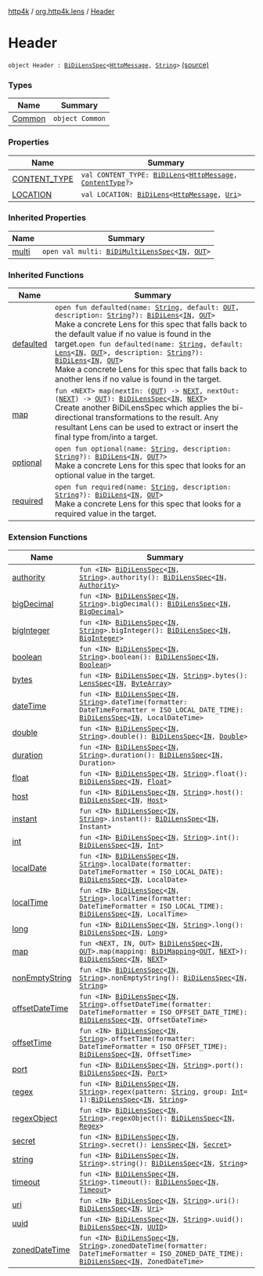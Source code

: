 [http4k](../../index.md) / [org.http4k.lens](../index.md) / [Header](./index.md)

# Header

`object Header : `[`BiDiLensSpec`](../-bi-di-lens-spec/index.md)`<`[`HttpMessage`](../../org.http4k.core/-http-message/index.md)`, `[`String`](https://kotlinlang.org/api/latest/jvm/stdlib/kotlin/-string/index.html)`>` [(source)](https://github.com/http4k/http4k/blob/master/http4k-core/src/main/kotlin/org/http4k/lens/header.kt#L11)

### Types

| Name | Summary |
|---|---|
| [Common](-common/index.md) | `object Common` |

### Properties

| Name | Summary |
|---|---|
| [CONTENT_TYPE](-c-o-n-t-e-n-t_-t-y-p-e.md) | `val CONTENT_TYPE: `[`BiDiLens`](../-bi-di-lens/index.md)`<`[`HttpMessage`](../../org.http4k.core/-http-message/index.md)`, `[`ContentType`](../../org.http4k.core/-content-type/index.md)`?>` |
| [LOCATION](-l-o-c-a-t-i-o-n.md) | `val LOCATION: `[`BiDiLens`](../-bi-di-lens/index.md)`<`[`HttpMessage`](../../org.http4k.core/-http-message/index.md)`, `[`Uri`](../../org.http4k.core/-uri/index.md)`>` |

### Inherited Properties

| Name | Summary |
|---|---|
| [multi](../-bi-di-lens-spec/multi.md) | `open val multi: `[`BiDiMultiLensSpec`](../-bi-di-multi-lens-spec/index.md)`<`[`IN`](../-bi-di-lens-spec/index.md#IN)`, `[`OUT`](../-bi-di-lens-spec/index.md#OUT)`>` |

### Inherited Functions

| Name | Summary |
|---|---|
| [defaulted](../-bi-di-lens-spec/defaulted.md) | `open fun defaulted(name: `[`String`](https://kotlinlang.org/api/latest/jvm/stdlib/kotlin/-string/index.html)`, default: `[`OUT`](../-bi-di-lens-spec/index.md#OUT)`, description: `[`String`](https://kotlinlang.org/api/latest/jvm/stdlib/kotlin/-string/index.html)`?): `[`BiDiLens`](../-bi-di-lens/index.md)`<`[`IN`](../-bi-di-lens-spec/index.md#IN)`, `[`OUT`](../-bi-di-lens-spec/index.md#OUT)`>`<br>Make a concrete Lens for this spec that falls back to the default value if no value is found in the target.`open fun defaulted(name: `[`String`](https://kotlinlang.org/api/latest/jvm/stdlib/kotlin/-string/index.html)`, default: `[`Lens`](../-lens/index.md)`<`[`IN`](../-bi-di-lens-spec/index.md#IN)`, `[`OUT`](../-bi-di-lens-spec/index.md#OUT)`>, description: `[`String`](https://kotlinlang.org/api/latest/jvm/stdlib/kotlin/-string/index.html)`?): `[`BiDiLens`](../-bi-di-lens/index.md)`<`[`IN`](../-bi-di-lens-spec/index.md#IN)`, `[`OUT`](../-bi-di-lens-spec/index.md#OUT)`>`<br>Make a concrete Lens for this spec that falls back to another lens if no value is found in the target. |
| [map](../-bi-di-lens-spec/map.md) | `fun <NEXT> map(nextIn: (`[`OUT`](../-bi-di-lens-spec/index.md#OUT)`) -> `[`NEXT`](../-bi-di-lens-spec/map.md#NEXT)`, nextOut: (`[`NEXT`](../-bi-di-lens-spec/map.md#NEXT)`) -> `[`OUT`](../-bi-di-lens-spec/index.md#OUT)`): `[`BiDiLensSpec`](../-bi-di-lens-spec/index.md)`<`[`IN`](../-bi-di-lens-spec/index.md#IN)`, `[`NEXT`](../-bi-di-lens-spec/map.md#NEXT)`>`<br>Create another BiDiLensSpec which applies the bi-directional transformations to the result. Any resultant Lens can be used to extract or insert the final type from/into a target. |
| [optional](../-bi-di-lens-spec/optional.md) | `open fun optional(name: `[`String`](https://kotlinlang.org/api/latest/jvm/stdlib/kotlin/-string/index.html)`, description: `[`String`](https://kotlinlang.org/api/latest/jvm/stdlib/kotlin/-string/index.html)`?): `[`BiDiLens`](../-bi-di-lens/index.md)`<`[`IN`](../-bi-di-lens-spec/index.md#IN)`, `[`OUT`](../-bi-di-lens-spec/index.md#OUT)`?>`<br>Make a concrete Lens for this spec that looks for an optional value in the target. |
| [required](../-bi-di-lens-spec/required.md) | `open fun required(name: `[`String`](https://kotlinlang.org/api/latest/jvm/stdlib/kotlin/-string/index.html)`, description: `[`String`](https://kotlinlang.org/api/latest/jvm/stdlib/kotlin/-string/index.html)`?): `[`BiDiLens`](../-bi-di-lens/index.md)`<`[`IN`](../-bi-di-lens-spec/index.md#IN)`, `[`OUT`](../-bi-di-lens-spec/index.md#OUT)`>`<br>Make a concrete Lens for this spec that looks for a required value in the target. |

### Extension Functions

| Name | Summary |
|---|---|
| [authority](../authority.md) | `fun <IN> `[`BiDiLensSpec`](../-bi-di-lens-spec/index.md)`<`[`IN`](../authority.md#IN)`, `[`String`](https://kotlinlang.org/api/latest/jvm/stdlib/kotlin/-string/index.html)`>.authority(): `[`BiDiLensSpec`](../-bi-di-lens-spec/index.md)`<`[`IN`](../authority.md#IN)`, `[`Authority`](../../org.http4k.cloudnative.env/-authority/index.md)`>` |
| [bigDecimal](../big-decimal.md) | `fun <IN> `[`BiDiLensSpec`](../-bi-di-lens-spec/index.md)`<`[`IN`](../big-decimal.md#IN)`, `[`String`](https://kotlinlang.org/api/latest/jvm/stdlib/kotlin/-string/index.html)`>.bigDecimal(): `[`BiDiLensSpec`](../-bi-di-lens-spec/index.md)`<`[`IN`](../big-decimal.md#IN)`, `[`BigDecimal`](http://docs.oracle.com/javase/6/docs/api/java/math/BigDecimal.html)`>` |
| [bigInteger](../big-integer.md) | `fun <IN> `[`BiDiLensSpec`](../-bi-di-lens-spec/index.md)`<`[`IN`](../big-integer.md#IN)`, `[`String`](https://kotlinlang.org/api/latest/jvm/stdlib/kotlin/-string/index.html)`>.bigInteger(): `[`BiDiLensSpec`](../-bi-di-lens-spec/index.md)`<`[`IN`](../big-integer.md#IN)`, `[`BigInteger`](http://docs.oracle.com/javase/6/docs/api/java/math/BigInteger.html)`>` |
| [boolean](../boolean.md) | `fun <IN> `[`BiDiLensSpec`](../-bi-di-lens-spec/index.md)`<`[`IN`](../boolean.md#IN)`, `[`String`](https://kotlinlang.org/api/latest/jvm/stdlib/kotlin/-string/index.html)`>.boolean(): `[`BiDiLensSpec`](../-bi-di-lens-spec/index.md)`<`[`IN`](../boolean.md#IN)`, `[`Boolean`](https://kotlinlang.org/api/latest/jvm/stdlib/kotlin/-boolean/index.html)`>` |
| [bytes](../bytes.md) | `fun <IN> `[`BiDiLensSpec`](../-bi-di-lens-spec/index.md)`<`[`IN`](../bytes.md#IN)`, `[`String`](https://kotlinlang.org/api/latest/jvm/stdlib/kotlin/-string/index.html)`>.bytes(): `[`LensSpec`](../-lens-spec/index.md)`<`[`IN`](../bytes.md#IN)`, `[`ByteArray`](https://kotlinlang.org/api/latest/jvm/stdlib/kotlin/-byte-array/index.html)`>` |
| [dateTime](../date-time.md) | `fun <IN> `[`BiDiLensSpec`](../-bi-di-lens-spec/index.md)`<`[`IN`](../date-time.md#IN)`, `[`String`](https://kotlinlang.org/api/latest/jvm/stdlib/kotlin/-string/index.html)`>.dateTime(formatter: DateTimeFormatter = ISO_LOCAL_DATE_TIME): `[`BiDiLensSpec`](../-bi-di-lens-spec/index.md)`<`[`IN`](../date-time.md#IN)`, LocalDateTime>` |
| [double](../double.md) | `fun <IN> `[`BiDiLensSpec`](../-bi-di-lens-spec/index.md)`<`[`IN`](../double.md#IN)`, `[`String`](https://kotlinlang.org/api/latest/jvm/stdlib/kotlin/-string/index.html)`>.double(): `[`BiDiLensSpec`](../-bi-di-lens-spec/index.md)`<`[`IN`](../double.md#IN)`, `[`Double`](https://kotlinlang.org/api/latest/jvm/stdlib/kotlin/-double/index.html)`>` |
| [duration](../duration.md) | `fun <IN> `[`BiDiLensSpec`](../-bi-di-lens-spec/index.md)`<`[`IN`](../duration.md#IN)`, `[`String`](https://kotlinlang.org/api/latest/jvm/stdlib/kotlin/-string/index.html)`>.duration(): `[`BiDiLensSpec`](../-bi-di-lens-spec/index.md)`<`[`IN`](../duration.md#IN)`, Duration>` |
| [float](../float.md) | `fun <IN> `[`BiDiLensSpec`](../-bi-di-lens-spec/index.md)`<`[`IN`](../float.md#IN)`, `[`String`](https://kotlinlang.org/api/latest/jvm/stdlib/kotlin/-string/index.html)`>.float(): `[`BiDiLensSpec`](../-bi-di-lens-spec/index.md)`<`[`IN`](../float.md#IN)`, `[`Float`](https://kotlinlang.org/api/latest/jvm/stdlib/kotlin/-float/index.html)`>` |
| [host](../host.md) | `fun <IN> `[`BiDiLensSpec`](../-bi-di-lens-spec/index.md)`<`[`IN`](../host.md#IN)`, `[`String`](https://kotlinlang.org/api/latest/jvm/stdlib/kotlin/-string/index.html)`>.host(): `[`BiDiLensSpec`](../-bi-di-lens-spec/index.md)`<`[`IN`](../host.md#IN)`, `[`Host`](../../org.http4k.cloudnative.env/-host/index.md)`>` |
| [instant](../instant.md) | `fun <IN> `[`BiDiLensSpec`](../-bi-di-lens-spec/index.md)`<`[`IN`](../instant.md#IN)`, `[`String`](https://kotlinlang.org/api/latest/jvm/stdlib/kotlin/-string/index.html)`>.instant(): `[`BiDiLensSpec`](../-bi-di-lens-spec/index.md)`<`[`IN`](../instant.md#IN)`, Instant>` |
| [int](../int.md) | `fun <IN> `[`BiDiLensSpec`](../-bi-di-lens-spec/index.md)`<`[`IN`](../int.md#IN)`, `[`String`](https://kotlinlang.org/api/latest/jvm/stdlib/kotlin/-string/index.html)`>.int(): `[`BiDiLensSpec`](../-bi-di-lens-spec/index.md)`<`[`IN`](../int.md#IN)`, `[`Int`](https://kotlinlang.org/api/latest/jvm/stdlib/kotlin/-int/index.html)`>` |
| [localDate](../local-date.md) | `fun <IN> `[`BiDiLensSpec`](../-bi-di-lens-spec/index.md)`<`[`IN`](../local-date.md#IN)`, `[`String`](https://kotlinlang.org/api/latest/jvm/stdlib/kotlin/-string/index.html)`>.localDate(formatter: DateTimeFormatter = ISO_LOCAL_DATE): `[`BiDiLensSpec`](../-bi-di-lens-spec/index.md)`<`[`IN`](../local-date.md#IN)`, LocalDate>` |
| [localTime](../local-time.md) | `fun <IN> `[`BiDiLensSpec`](../-bi-di-lens-spec/index.md)`<`[`IN`](../local-time.md#IN)`, `[`String`](https://kotlinlang.org/api/latest/jvm/stdlib/kotlin/-string/index.html)`>.localTime(formatter: DateTimeFormatter = ISO_LOCAL_TIME): `[`BiDiLensSpec`](../-bi-di-lens-spec/index.md)`<`[`IN`](../local-time.md#IN)`, LocalTime>` |
| [long](../long.md) | `fun <IN> `[`BiDiLensSpec`](../-bi-di-lens-spec/index.md)`<`[`IN`](../long.md#IN)`, `[`String`](https://kotlinlang.org/api/latest/jvm/stdlib/kotlin/-string/index.html)`>.long(): `[`BiDiLensSpec`](../-bi-di-lens-spec/index.md)`<`[`IN`](../long.md#IN)`, `[`Long`](https://kotlinlang.org/api/latest/jvm/stdlib/kotlin/-long/index.html)`>` |
| [map](../map.md) | `fun <NEXT, IN, OUT> `[`BiDiLensSpec`](../-bi-di-lens-spec/index.md)`<`[`IN`](../map.md#IN)`, `[`OUT`](../map.md#OUT)`>.map(mapping: `[`BiDiMapping`](../-bi-di-mapping/index.md)`<`[`OUT`](../map.md#OUT)`, `[`NEXT`](../map.md#NEXT)`>): `[`BiDiLensSpec`](../-bi-di-lens-spec/index.md)`<`[`IN`](../map.md#IN)`, `[`NEXT`](../map.md#NEXT)`>` |
| [nonEmptyString](../non-empty-string.md) | `fun <IN> `[`BiDiLensSpec`](../-bi-di-lens-spec/index.md)`<`[`IN`](../non-empty-string.md#IN)`, `[`String`](https://kotlinlang.org/api/latest/jvm/stdlib/kotlin/-string/index.html)`>.nonEmptyString(): `[`BiDiLensSpec`](../-bi-di-lens-spec/index.md)`<`[`IN`](../non-empty-string.md#IN)`, `[`String`](https://kotlinlang.org/api/latest/jvm/stdlib/kotlin/-string/index.html)`>` |
| [offsetDateTime](../offset-date-time.md) | `fun <IN> `[`BiDiLensSpec`](../-bi-di-lens-spec/index.md)`<`[`IN`](../offset-date-time.md#IN)`, `[`String`](https://kotlinlang.org/api/latest/jvm/stdlib/kotlin/-string/index.html)`>.offsetDateTime(formatter: DateTimeFormatter = ISO_OFFSET_DATE_TIME): `[`BiDiLensSpec`](../-bi-di-lens-spec/index.md)`<`[`IN`](../offset-date-time.md#IN)`, OffsetDateTime>` |
| [offsetTime](../offset-time.md) | `fun <IN> `[`BiDiLensSpec`](../-bi-di-lens-spec/index.md)`<`[`IN`](../offset-time.md#IN)`, `[`String`](https://kotlinlang.org/api/latest/jvm/stdlib/kotlin/-string/index.html)`>.offsetTime(formatter: DateTimeFormatter = ISO_OFFSET_TIME): `[`BiDiLensSpec`](../-bi-di-lens-spec/index.md)`<`[`IN`](../offset-time.md#IN)`, OffsetTime>` |
| [port](../port.md) | `fun <IN> `[`BiDiLensSpec`](../-bi-di-lens-spec/index.md)`<`[`IN`](../port.md#IN)`, `[`String`](https://kotlinlang.org/api/latest/jvm/stdlib/kotlin/-string/index.html)`>.port(): `[`BiDiLensSpec`](../-bi-di-lens-spec/index.md)`<`[`IN`](../port.md#IN)`, `[`Port`](../../org.http4k.cloudnative.env/-port/index.md)`>` |
| [regex](../regex.md) | `fun <IN> `[`BiDiLensSpec`](../-bi-di-lens-spec/index.md)`<`[`IN`](../regex.md#IN)`, `[`String`](https://kotlinlang.org/api/latest/jvm/stdlib/kotlin/-string/index.html)`>.regex(pattern: `[`String`](https://kotlinlang.org/api/latest/jvm/stdlib/kotlin/-string/index.html)`, group: `[`Int`](https://kotlinlang.org/api/latest/jvm/stdlib/kotlin/-int/index.html)` = 1): `[`BiDiLensSpec`](../-bi-di-lens-spec/index.md)`<`[`IN`](../regex.md#IN)`, `[`String`](https://kotlinlang.org/api/latest/jvm/stdlib/kotlin/-string/index.html)`>` |
| [regexObject](../regex-object.md) | `fun <IN> `[`BiDiLensSpec`](../-bi-di-lens-spec/index.md)`<`[`IN`](../regex-object.md#IN)`, `[`String`](https://kotlinlang.org/api/latest/jvm/stdlib/kotlin/-string/index.html)`>.regexObject(): `[`BiDiLensSpec`](../-bi-di-lens-spec/index.md)`<`[`IN`](../regex-object.md#IN)`, `[`Regex`](https://kotlinlang.org/api/latest/jvm/stdlib/kotlin.text/-regex/index.html)`>` |
| [secret](../secret.md) | `fun <IN> `[`BiDiLensSpec`](../-bi-di-lens-spec/index.md)`<`[`IN`](../secret.md#IN)`, `[`String`](https://kotlinlang.org/api/latest/jvm/stdlib/kotlin/-string/index.html)`>.secret(): `[`LensSpec`](../-lens-spec/index.md)`<`[`IN`](../secret.md#IN)`, `[`Secret`](../../org.http4k.cloudnative.env/-secret/index.md)`>` |
| [string](../string.md) | `fun <IN> `[`BiDiLensSpec`](../-bi-di-lens-spec/index.md)`<`[`IN`](../string.md#IN)`, `[`String`](https://kotlinlang.org/api/latest/jvm/stdlib/kotlin/-string/index.html)`>.string(): `[`BiDiLensSpec`](../-bi-di-lens-spec/index.md)`<`[`IN`](../string.md#IN)`, `[`String`](https://kotlinlang.org/api/latest/jvm/stdlib/kotlin/-string/index.html)`>` |
| [timeout](../timeout.md) | `fun <IN> `[`BiDiLensSpec`](../-bi-di-lens-spec/index.md)`<`[`IN`](../timeout.md#IN)`, `[`String`](https://kotlinlang.org/api/latest/jvm/stdlib/kotlin/-string/index.html)`>.timeout(): `[`BiDiLensSpec`](../-bi-di-lens-spec/index.md)`<`[`IN`](../timeout.md#IN)`, `[`Timeout`](../../org.http4k.cloudnative.env/-timeout/index.md)`>` |
| [uri](../uri.md) | `fun <IN> `[`BiDiLensSpec`](../-bi-di-lens-spec/index.md)`<`[`IN`](../uri.md#IN)`, `[`String`](https://kotlinlang.org/api/latest/jvm/stdlib/kotlin/-string/index.html)`>.uri(): `[`BiDiLensSpec`](../-bi-di-lens-spec/index.md)`<`[`IN`](../uri.md#IN)`, `[`Uri`](../../org.http4k.core/-uri/index.md)`>` |
| [uuid](../uuid.md) | `fun <IN> `[`BiDiLensSpec`](../-bi-di-lens-spec/index.md)`<`[`IN`](../uuid.md#IN)`, `[`String`](https://kotlinlang.org/api/latest/jvm/stdlib/kotlin/-string/index.html)`>.uuid(): `[`BiDiLensSpec`](../-bi-di-lens-spec/index.md)`<`[`IN`](../uuid.md#IN)`, `[`UUID`](http://docs.oracle.com/javase/6/docs/api/java/util/UUID.html)`>` |
| [zonedDateTime](../zoned-date-time.md) | `fun <IN> `[`BiDiLensSpec`](../-bi-di-lens-spec/index.md)`<`[`IN`](../zoned-date-time.md#IN)`, `[`String`](https://kotlinlang.org/api/latest/jvm/stdlib/kotlin/-string/index.html)`>.zonedDateTime(formatter: DateTimeFormatter = ISO_ZONED_DATE_TIME): `[`BiDiLensSpec`](../-bi-di-lens-spec/index.md)`<`[`IN`](../zoned-date-time.md#IN)`, ZonedDateTime>` |
